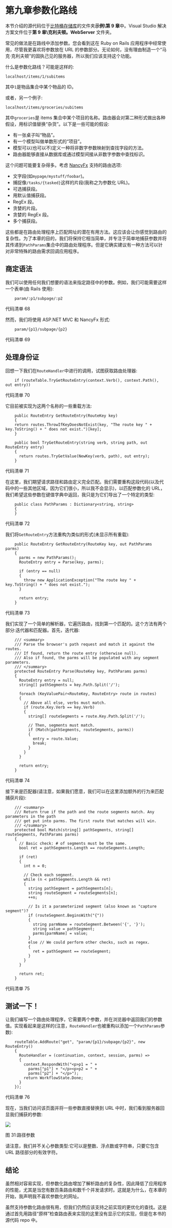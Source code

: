 # 第九章参数化路线

本节介绍的源代码位于[比特桶存储库](https://bitbucket.org/syncfusiontech/web-servers-succinctly)的文件夹**示例\第 9 章**中。Visual Studio 解决方案文件位于**第 9 章\克利夫顿。WebServer** 文件夹。

常见的做法是在路线中添加参数。您会看到这在 Ruby on Rails 应用程序中经常使用，尽管我更喜欢将参数放在 URL 的参数部分。无论如何，没有理由制造一个“马克·克利夫顿”的固执己见的服务器，所以我们应该支持这个功能。

什么是参数化路线？可能是这样的:

`localhost/items/1/subitems`

其中`1`是物品集合中某个物品的 ID。

或者，另一个例子:

`localhost/items/groceries/subitems`

其中`groceries`是 items 集合中某个项目的名称。路由器会对第二种形式做出各种假设，用标识值替换“杂货”。以下是一些可能的假设:

*   有一张桌子叫“物品”。
*   有一个模型叫做单数形式的“项目”。
*   模型可以(也可以不)定义一种将非数字参数映射到查找字段的方法。
*   路由器能够直接从数据库或通过模型间接从非数字参数中查找标识。

这个问题可能要复杂得多。考虑 [NancyFx](https://github.com/NancyFx/Nancy/wiki/Defining-routes) 支持的路由选项:

*   文字段(如`mypage/mystuff/foobar`)。
*   捕捉像`/tasks/{tasked}`这样的片段(我称之为参数化 URL)。
*   可选捕获段。
*   用默认值捕获段。
*   RegEx 段。
*   贪婪的片段。
*   贪婪的 RegEx 段。
*   多个捕获段。

这些都是在路由处理程序上匹配网址的潜在有用方法。这应该会让你感觉到路由的复杂性。为了本章的目的，我们将保持它相当简单，并专注于简单地捕获参数并将其传递到`PathParams`集合中的路由处理程序。但是它确实建议有一种方法可以针对非常特殊的路由需求回调应用程序。

## 商定语法

我们可以使用任何我们想要的语法来指定路径中的参数。例如，我们可能需要这样一个表单(由 Rails 使用):

```
    param/:p1/subpage/:p2

```

代码清单 68

然而，我们将使用 ASP.NET MVC 和 NancyFx 形式:

```
    param/{p1}/subpage/{p2}

```

代码清单 69

## 处理身份证

回想一下我们在`RouteHandler`中进行的调用，试图获取路由处理器:

```
    if (routeTable.TryGetRouteEntry(context.Verb(), context.Path(), out entry))

```

代码清单 70

它目前被实现为这两个名称的一些重载方法:

```
    public RouteEntry GetRouteEntry(RouteKey key)
    {
    return routes.ThrowIfKeyDoesNotExist(key, "The route key " + key.ToString() + " does not exist.")[key];
    }

    public bool TryGetRouteEntry(string verb, string path, out RouteEntry entry)
    {
      return routes.TryGetValue(NewKey(verb, path), out entry);
    }

```

代码清单 71

在这里，我们期望请求路径和路由定义完全匹配。我们需要重构这段代码(以及代码中的一些其他区域，因为它们很小，所以我不会显示)，以匹配参数化的 URL，我们希望这些参数在键值字典中返回，我只是为它们导出了一个特定的类型:

```
    public class PathParams : Dictionary<string, string>
    {
    }

```

代码清单 72

我们将`GetRouteEntry`方法重构为类似的形式(未显示所有重载):

```
    public RouteEntry GetRouteEntry(RouteKey key, out PathParams parms)
    {
      parms = new PathParams();
      RouteEntry entry = Parse(key, parms);

      if (entry == null)
      {
        throw new ApplicationException("The route key " + key.ToString() + " does not exist.");
      }

      return entry;
    }

```

代码清单 73

我们实现了一个简单的解析器，它遍历路由，找到第一个匹配的。这个方法有两个部分:迭代器和匹配器。首先，迭代器:

```
    /// <summary>
    /// Parse the browser's path request and match it against the routes.
    /// If found, return the route entry (otherwise null).
    /// Also if found, the parms will be populated with any segment parameters.
    /// </summary>
    protected RouteEntry Parse(RouteKey key, PathParams parms)
    {
      RouteEntry entry = null;
      string[] pathSegments = key.Path.Split('/');

      foreach (KeyValuePair<RouteKey, RouteEntry> route in routes)
      {
        // Above all else, verbs must match.
        if (route.Key.Verb == key.Verb)
        {
          string[] routeSegments = route.Key.Path.Split('/');

          // Then, segments must match.
          if (Match(pathSegments, routeSegments, parms))
          {
            entry = route.Value;
            break;
          }
        }
      }

      return entry;
    }

```

代码清单 74

接下来是匹配器(请注意，如果我们愿意，我们可以在这里添加额外的行为来匹配捕获片段):

```
    /// <summary>
    /// Return true if the path and the route segments match. Any parameters in the path
    /// get put into parms. The first route that matches will win.
    /// </summary>
    protected bool Match(string[] pathSegments, string[] routeSegments, PathParams parms)
    {
      // Basic check: # of segments must be the same.
      bool ret = pathSegments.Length == routeSegments.Length;

      if (ret)
      {
        int n = 0;

        // Check each segment.
        while (n < pathSegments.Length && ret)
        {
          string pathSegment = pathSegments[n];
          string routeSegment = routeSegments[n];
          ++n;

          // Is it a parameterized segment (also known as "capture segment")?
          if (routeSegment.BeginsWith("{"))
          {
            string parmName = routeSegment.Between('{', '}');
            string value = pathSegment;
            parms[parmName] = value;
          }
          else // We could perform other checks, such as regex.
          {
            ret = pathSegment == routeSegment;
          }
        }
      }

      return ret;
    }

```

代码清单 75

## 测试一下！

让我们编写一个路由处理程序，它需要两个参数，并在浏览器中返回我们的参数值。实现看起来是这样的(注意，`RouteHandler`也被重构以添加一个`PathParams`参数):

```
    routeTable.AddRoute("get", "param/{p1}/subpage/{p2}", new RouteEntry()
    {
      RouteHandler = (continuation, context, session, parms) =>
      {
        context.RespondWith("<p>p1 = " +
          parms["p1"] + "</p><p>p2 = " +
          parms["p2"] + "</p>");
        return WorkflowState.Done;
      }
    });

```

代码清单 76

现在，当我们访问该页面并将一些参数直接替换到 URL 中时，我们看到服务器回显我们捕获的参数:

![](../Images/image031.png)

图 31:路径参数

请注意，我们并不关心参数类型:它可以是整数、浮点数或字符串，只要它包含 URL 路径部分的有效字符。

## 结论

虽然相对容易实现，但参数化路由增加了解析路由的复杂性，因此降低了应用程序的性能，尤其是当您有数百条路由和数千个并发请求时。这就是为什么，在本章的开始，我声明我不喜欢参数化的网址。

虽然支持参数化路由很有用，但我们仍然应该支持之前实现的更优化的查找。这是通过首先用路径“原样”检查路由表来实现的这里没有显示它的实现，但是在本书的源代码 repo 中。